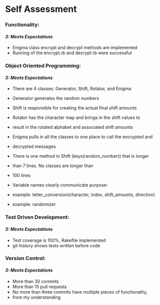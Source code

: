 # Self Assessment

### __Functionality:__
#### *3: Meets Expectations*
* Enigma class encrypt and decrypt methods are implemented
* Running of the encrypt.rb and decrypt.rb were successful

### __Object Oriented Programming:__
#### *3: Meets Expectations*
* There are 4 classes: Generator, Shift, Rotator, and Enigma

* Generator generates the random numbers

* Shift is responsible for creating the actual final shift amounts

* Rotator has the character map and brings in the shift values to
* result in the rotated alphabet and associated shift amounts

* Enigma pulls in all the classes to one place to call the encrypted and
* decrypted messages

* There is one method in Shift (keys(random_number)) that is longer
* than 7 lines. No classes are longer than
* 100 lines

* Variable names clearly communicate purpose:
* example: letter_conversion(character, index, shift_amounts, direction)
* example: randomizer
### __Test Driven Development:__
#### *3: Meets Expectations*
* Test coverage is 100%, Rakefile implemented
* git history shows tests written before code

### __Version Control:__
#### *3: Meets Expectations*
* More than 30 commits
* More than 15 pull requests
* No more than three commits have multiple pieces of functionality,
* from my understanding
